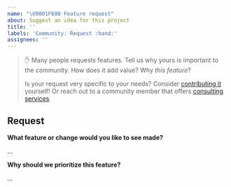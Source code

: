 ```yaml
---
name: "\U0001F680 Feature request"
about: Suggest an idea for this project
title: ''
labels: 'Community: Request :hand:'
assignees: ''
---
```


> :hand: Many people requests features. Tell us why yours is important to the
> community. How does it add value? Why _this feature_?
>
> Is your request very specific to your needs? Consider
> [contributing it](https://v3-docs.ohif.org/development/contributing) yourself!
> Or reach out to a community member that offers
> [consulting services](https://docs.ohif.org/help.html#paid--commercial).

## Request

**What feature or change would you like to see made?**

...

**Why should we prioritize this feature?**

...
